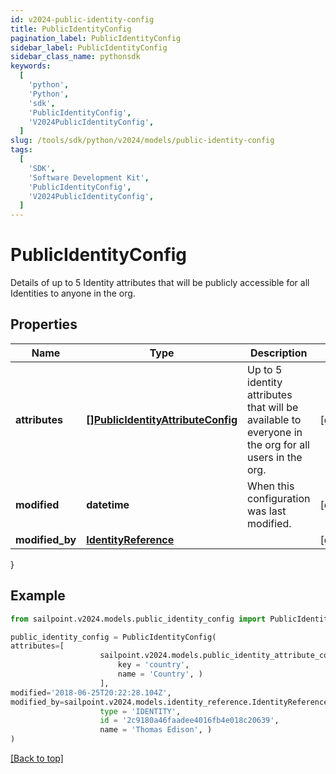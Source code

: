 ```yaml
---
id: v2024-public-identity-config
title: PublicIdentityConfig
pagination_label: PublicIdentityConfig
sidebar_label: PublicIdentityConfig
sidebar_class_name: pythonsdk
keywords:
  [
    'python',
    'Python',
    'sdk',
    'PublicIdentityConfig',
    'V2024PublicIdentityConfig',
  ]
slug: /tools/sdk/python/v2024/models/public-identity-config
tags:
  [
    'SDK',
    'Software Development Kit',
    'PublicIdentityConfig',
    'V2024PublicIdentityConfig',
  ]
---
```


# PublicIdentityConfig

Details of up to 5 Identity attributes that will be publicly accessible for all Identities to anyone in the org.

## Properties

| Name | Type | Description | Notes |
| --- | --- | --- | --- |
| **attributes** | [**[]PublicIdentityAttributeConfig**](public-identity-attribute-config) | Up to 5 identity attributes that will be available to everyone in the org for all users in the org. | [optional] |
| **modified** | **datetime** | When this configuration was last modified. | [optional] |
| **modified_by** | [**IdentityReference**](identity-reference) |  | [optional] |

}

## Example

```python
from sailpoint.v2024.models.public_identity_config import PublicIdentityConfig

public_identity_config = PublicIdentityConfig(
attributes=[
                    sailpoint.v2024.models.public_identity_attribute_config.PublicIdentityAttributeConfig(
                        key = 'country',
                        name = 'Country', )
                    ],
modified='2018-06-25T20:22:28.104Z',
modified_by=sailpoint.v2024.models.identity_reference.IdentityReference(
                    type = 'IDENTITY',
                    id = '2c9180a46faadee4016fb4e018c20639',
                    name = 'Thomas Edison', )
)

```

[[Back to top]](#)
